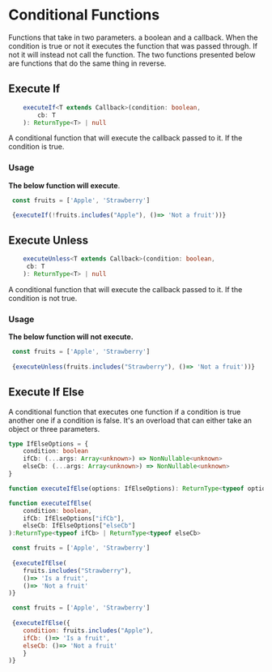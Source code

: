 
# Conditional Functions

Functions that take in two parameters. a boolean and a callback.
When the condition is true or not it executes the function that was passed through.
If not it will instead not call the function.
The two functions presented below are functions that do the same thing in reverse.

## Execute If

```ts
    executeIf<T extends Callback>(condition: boolean, 
        cb: T
    ): ReturnType<T> | null
```

A conditional function that will execute the callback passed to it.
If the condition is true.

### Usage

**The below function will execute**.

```jsx
 const fruits = ['Apple', 'Strawberry']

 {executeIf(!fruits.includes("Apple"), ()=> 'Not a fruit'))}
```

## Execute Unless

```ts
    executeUnless<T extends Callback>(condition: boolean,
     cb: T
    ): ReturnType<T> | null
```

A conditional function that will execute the callback passed to it.
If the condition is not true.

### Usage

**The below function will not execute.**

```jsx
 const fruits = ['Apple', 'Strawberry']
    
 {executeUnless(fruits.includes("Strawberry"), ()=> 'Not a fruit'))}
```

## Execute If Else

A conditional function that executes one function if a condition is true another one if a condition is false.
It's an overload that can either take an object or three parameters.

```ts
type IfElseOptions = {
    condition: boolean
    ifCb: (...args: Array<unknown>) => NonNullable<unknown>
    elseCb: (...args: Array<unknown>) => NonNullable<unknown>
}

function executeIfElse(options: IfElseOptions): ReturnType<typeof options.ifCb> | ReturnType<typeof options.elseCb>

function executeIfElse(
    condition: boolean, 
    ifCb: IfElseOptions["ifCb"], 
    elseCb: IfElseOptions["elseCb"]
):ReturnType<typeof ifCb> | ReturnType<typeof elseCb>

```

```jsx
 const fruits = ['Apple', 'Strawberry']
    
 {executeIfElse(
    fruits.includes("Strawberry"),
    ()=> 'Is a fruit', 
    ()=> 'Not a fruit'
)}
```

```jsx
 const fruits = ['Apple', 'Strawberry']
    
 {executeIfElse({
    condition: fruits.includes("Apple"),
    ifCb: ()=> 'Is a fruit', 
    elseCb: ()=> 'Not a fruit'
    }
)}
```
